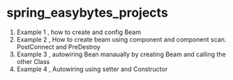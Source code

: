 # spring_easybytes_projects


1.  Example 1 , how to create and config Beam
2.  Example 2 , How to create beam using component and component scan. PostConnect and PreDestroy
3.  Example 3 , autowiring Bean manaually by creating Beam and calling the other Class
4.  Example 4 , Autowiring using  setter and Constructor
